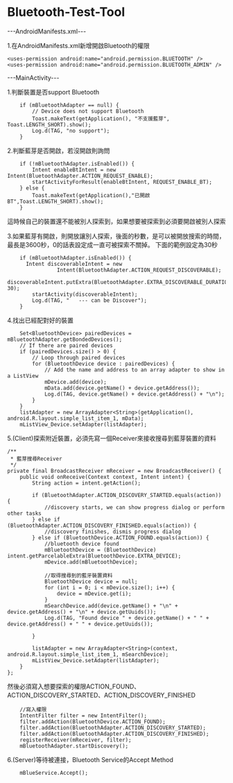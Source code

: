 # Bluetooth-Test-Tool

---AndroidManifests.xml---

1.在AndroidManifests.xml新增開啟Bluetooth的權限

    <uses-permission android:name="android.permission.BLUETOOTH" />
    <uses-permission android:name="android.permission.BLUETOOTH_ADMIN" />

---MainActivity---

1.判斷裝置是否support Bluetooth

        if (mBluetoothAdapter == null) {
            // Device does not support Bluetooth
            Toast.makeText(getApplication(), "不支援藍芽", Toast.LENGTH_SHORT).show();
            Log.d(TAG, "no support");
        }

2.判斷藍芽是否開啟，若沒開啟則詢問

        if (!mBluetoothAdapter.isEnabled()) {
            Intent enableBtIntent = new Intent(BluetoothAdapter.ACTION_REQUEST_ENABLE);
            startActivityForResult(enableBtIntent, REQUEST_ENABLE_BT);
        } else {
            Toast.makeText(getApplication(),"已開啟 BT",Toast.LENGTH_SHORT).show();
        }

這時候自己的裝置還不能被別人探索到，如果想要被探索到必須要開啟被別人探索

3.如果藍芽有開啟，則開放讓別人探索，後面的秒數，是可以被開放搜索的時間，最長是3600秒，0的話表設定成一直可被探索不關掉。
下面的範例設定為30秒

        if (mBluetoothAdapter.isEnabled()) {
          Intent discoverableIntent = new
                    Intent(BluetoothAdapter.ACTION_REQUEST_DISCOVERABLE);
            discoverableIntent.putExtra(BluetoothAdapter.EXTRA_DISCOVERABLE_DURATION, 30);
            startActivity(discoverableIntent);
            Log.d(TAG, "   --- can be Discover");
        }

4.找出已經配對好的裝置

        Set<BluetoothDevice> pairedDevices = mBluetoothAdapter.getBondedDevices();
        // If there are paired devices
        if (pairedDevices.size() > 0) {
            // Loop through paired devices
            for (BluetoothDevice device : pairedDevices) {
                // Add the name and address to an array adapter to show in a ListView
                mDevice.add(device);
                mData.add(device.getName() + device.getAddress());
                Log.d(TAG, device.getName() + device.getAddress() + "\n");
            }
        }
        listAdapter = new ArrayAdapter<String>(getApplication(), android.R.layout.simple_list_item_1, mData);
        mListView_Device.setAdapter(listAdapter);

5.(Client)探索附近裝置，必須先寫一個Receiver來接收搜尋到藍芽裝置的資料

    /**
     * 藍芽搜尋Receiver
     */
    private final BroadcastReceiver mReceiver = new BroadcastReceiver() {
        public void onReceive(Context context, Intent intent) {
            String action = intent.getAction();

            if (BluetoothAdapter.ACTION_DISCOVERY_STARTED.equals(action)) {
                //discovery starts, we can show progress dialog or perform other tasks
            } else if (BluetoothAdapter.ACTION_DISCOVERY_FINISHED.equals(action)) {
                //discovery finishes, dismis progress dialog
            } else if (BluetoothDevice.ACTION_FOUND.equals(action)) {
                //bluetooth device found
                mBluetoothDevice = (BluetoothDevice) intent.getParcelableExtra(BluetoothDevice.EXTRA_DEVICE);
                mDevice.add(mBluetoothDevice);

                //取得搜尋到的藍牙裝置資料
                BluetoothDevice device = null;
                for (int i = 0; i < mDevice.size(); i++) {
                    device = mDevice.get(i);
                }
                mSearchDevice.add(device.getName() + "\n" + device.getAddress() + "\n" + device.getUuids());
                Log.d(TAG, "Found device " + device.getName() + " " + device.getAddress() + " " + device.getUuids());

            }

            listAdapter = new ArrayAdapter<String>(context, android.R.layout.simple_list_item_1, mSearchDevice);
            mListView_Device.setAdapter(listAdapter);
        }
    };

然後必須寫入想要探索的權限ACTION_FOUND、ACTION_DISCOVERY_STARTED、ACTION_DISCOVERY_FINISHED

        //寫入權限
        IntentFilter filter = new IntentFilter();
        filter.addAction(BluetoothDevice.ACTION_FOUND);
        filter.addAction(BluetoothAdapter.ACTION_DISCOVERY_STARTED);
        filter.addAction(BluetoothAdapter.ACTION_DISCOVERY_FINISHED);
        registerReceiver(mReceiver, filter);
        mBluetoothAdapter.startDiscovery();

6.(Server)等待被連接，Bluetooth Service的Accept Method

        mBlueService.Accept();
